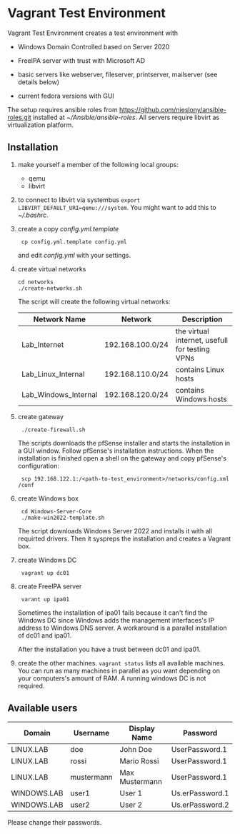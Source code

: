# Vagrant Test Environment

Vagrant Test Environment creates a test environment with

- Windows Domain Controlled based on Server 2020

- FreeIPA server with trust with Microsoft AD

- basic servers like webserver, fileserver, printserver, mailserver (see details below)

- current fedora versions with GUI

The setup requires ansible roles from https://github.com/nieslony/ansible-roles.git
installed at _~/Ansible/ansible-roles_. All servers require libvirt as
virtualization platform.

## Installation

1. make yourself a member of the following local groups:

    - qemu
    - libvirt

1. to connect to libvirt via systembus `export LIBVIRT_DEFAULT_URI=qemu:///system`.
   You might want to add this to _~/.bashrc_.

1. create a copy _config.yml.template_

        cp config.yml.template config.yml

   and edit _config.yml_ with your settings.

1. create virtual networks

       cd networks
       ./create-networks.sh

   The script will create the following virtual networks:

   | Network Name         | Network          | Description                     |
   |----------------------|------------------| ------------------------------- |
   | Lab_Internet         | 192.168.100.0/24 | the virtual internet, usefull for testing VPNs
   | Lab_Linux_Internal   | 192.168.110.0/24 | contains Linux hosts
   | Lab_Windows_Internal | 192.168.120.0/24 | contains Windows hosts

1. create gateway

        ./create-firewall.sh

   The scripts downloads the pfSense installer and starts the installation in a
   GUI window. Follow pfSense's installation instructions. When the installation is finished open a shell on the gateway and copy pfSense's configuration:

        scp 192.168.122.1:/<path-to-test_environment>/networks/config.xml /conf

1. create Windows box

        cd Windows-Server-Core
        ./make-win2022-template.sh

   The script downloads Windows Server 2022 and installs it with all requirted
   drivers. Then it syspreps the installation and creates a Vagrant box.

1. create Windows DC

        vagrant up dc01

1. create FreeIPA server

        varant up ipa01

   Sometimes the installation of ipa01 fails because it can't find the Windows
   DC since Windows adds the management interfaces's IP address to Windows DNS
   server. A workaround is a parallel installation of dc01 and ipa01.

   After the installation you have a trust between dc01 and ipa01.

1. create the other machines. `vagrant status` lists all available machines.
   You can run as many machines in parallel as you want depending on your
   computers's amount of RAM. A running windows DC is not required.

## Available users

| Domain      | Username   | Display Name   | Password
| ----------- | ---------- | -------------- | -----------
| LINUX.LAB   | doe        | John Doe       | UserPassword.1
| LINUX.LAB   | rossi      | Mario Rossi    | UserPassword.1
| LINUX.LAB   | mustermann | Max Mustermann | UserPassword.1
| WINDOWS.LAB | user1      | User 1         | Us.erPassword.1
| WINDOWS.LAB | user2      | User 2         | Us.erPassword.2

Please change their passwords.
